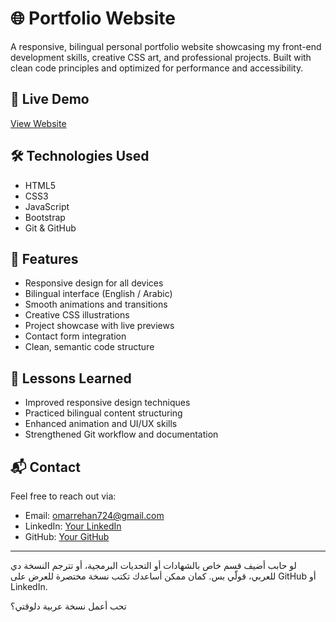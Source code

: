 # 🌐 Portfolio Website

A responsive, bilingual personal portfolio website showcasing my front-end development skills, creative CSS art, and professional projects. Built with clean code principles and optimized for performance and accessibility.

## 🔗 Live Demo
[View Website](https://omar-rehann.github.io/Portfilo-website/)

## 🛠️ Technologies Used
- HTML5
- CSS3 
- JavaScript
- Bootstrap
- Git & GitHub

## 🎨 Features
- Responsive design for all devices
- Bilingual interface (English / Arabic)
- Smooth animations and transitions
- Creative CSS illustrations
- Project showcase with live previews
- Contact form integration
- Clean, semantic code structure
## 🧠 Lessons Learned
- Improved responsive design techniques
- Practiced bilingual content structuring
- Enhanced animation and UI/UX skills
- Strengthened Git workflow and documentation

## 📬 Contact
Feel free to reach out via:
- Email: omarrehan724@gmail.com
- LinkedIn: [Your LinkedIn](https://www.linkedin.com/in/omar-rehan)
- GitHub: [Your GitHub](https://github.com/omar-rehann)

---

لو حابب أضيف قسم خاص بالشهادات أو التحديات البرمجية، أو تترجم النسخة دي للعربي، قولّي بس. كمان ممكن أساعدك تكتب نسخة مختصرة للعرض على GitHub أو LinkedIn.

تحب أعمل نسخة عربية دلوقتي؟
